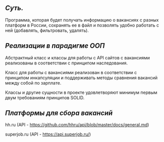 ## ***Суть.***

Программа, которая будет получать информацию о вакансиях с разных платформ
в России, сохранять ее в файл и позволять удобно работать с ней (добавлять, фильтровать, удалять).

## ***Реализации в парадигме ООП***

Абстрактный класс и классы для работы с API сайтов с вакансиями реализованы в соответствии
с принципом наследования.

Класс для работы с вакансиями реализован в соответствии с принципом инкапсуляции и поддерживать методы сравнения вакансий
между собой по зарплате.

Классы и другие сущности в проекте удовлетворяют минимум первым двум требованиям принципов SOLID.

## ***Платформы для сбора вакансий***

hh.ru (API - https://github.com/hhru/api/blob/master/docs/general.md)

superjob.ru (API - https://api.superjob.ru/)